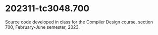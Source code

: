 # 202311-tc3048.700
Source code developed in class for the Compiler Design course, section 700, February-June semester, 2023.

